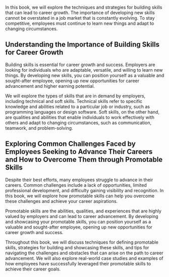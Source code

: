 
In this book, we will explore the techniques and strategies for building skills that can lead to career growth. The importance of developing new skills cannot be overstated in a job market that is constantly evolving. To stay competitive, employees must continue to learn new things and adapt to changing circumstances.

Understanding the Importance of Building Skills for Career Growth
-----------------------------------------------------------------

Building skills is essential for career growth and success. Employers are looking for individuals who are adaptable, versatile, and willing to learn new things. By developing new skills, you can position yourself as a valuable and sought-after employee, opening up new opportunities for career advancement and higher earning potential.

We will explore the types of skills that are in demand by employers, including technical and soft skills. Technical skills refer to specific knowledge and abilities related to a particular job or industry, such as programming languages or design software. Soft skills, on the other hand, are qualities and abilities that enable individuals to work effectively with others and adapt to changing circumstances, such as communication, teamwork, and problem-solving.

Exploring Common Challenges Faced by Employees Seeking to Advance Their Careers and How to Overcome Them through Promotable Skills
----------------------------------------------------------------------------------------------------------------------------------

Despite their best efforts, many employees struggle to advance in their careers. Common challenges include a lack of opportunities, limited professional development, and difficulty gaining visibility and recognition. In this book, we will explore how promotable skills can help you overcome these challenges and achieve your career aspirations.

Promotable skills are the abilities, qualities, and experiences that are highly valued by employers and can lead to career advancement. By developing and showcasing your promotable skills, you can position yourself as a valuable and sought-after employee, opening up new opportunities for career growth and success.

Throughout this book, we will discuss techniques for defining promotable skills, strategies for building and showcasing these skills, and tips for navigating the challenges and obstacles that can arise on the path to career advancement. We will also explore real-world case studies and examples of how employees have successfully leveraged their promotable skills to achieve their career goals.
